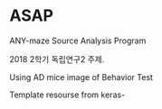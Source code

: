 # ASAP
ANY-maze Source Analysis Program

2018 2학기 독립연구2 주제.

Using AD mice image of Behavior Test

Template resourse from keras-
